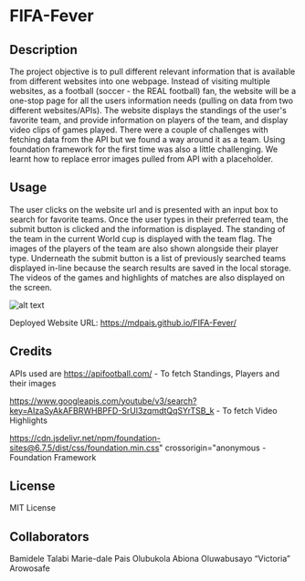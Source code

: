 # FIFA-Fever

## Description
The project objective is to pull different relevant information that is available from different websites into one webpage. Instead of visiting multiple websites, as a football (soccer - the REAL football) fan, the website will be a one-stop page for all the users information needs (pulling on data from two different websites/APIs). The website displays the standings of the user's favorite team, and provide information on players of the team, and display video clips of games played.
There were a couple of challenges with fetching data from the API but we found a way around it as a team. Using foundation framework for the first time was also a little challenging. We learnt how to replace error images pulled from API with a placeholder.

## Usage
The user clicks on the website url and is presented with an input box to search for favorite teams. Once the user types in their preferred team, the submit button is clicked and the information is displayed. The standing of the team in the current World cup is displayed with the team flag. The images of the players of the team are also shown alongside their player type. Underneath the submit button is a list of previously searched teams displayed in-line because the search results are saved in the local storage. The videos of the games and highlights of matches are also displayed on the screen.

![alt text](./assets/images/Screenshot%202022-12-07%20173946.png)

Deployed Website URL: https://mdpais.github.io/FIFA-Fever/

## Credits
APIs used are
https://apifootball.com/ - To fetch Standings, Players and their images

https://www.googleapis.com/youtube/v3/search?key=AIzaSyAkAFBRWHBPFD-SrUl3zqmdtQqSYrTSB_k    - To fetch Video Highlights

https://cdn.jsdelivr.net/npm/foundation-sites@6.7.5/dist/css/foundation.min.css" crossorigin="anonymous - Foundation Framework

## License
MIT License

## Collaborators
Bamidele Talabi 
Marie-dale Pais 
Olubukola Abiona
Oluwabusayo “Victoria” Arowosafe
